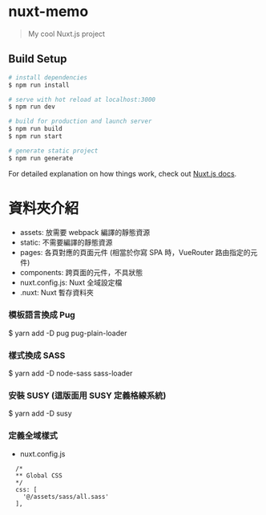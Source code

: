 # nuxt-memo

> My cool Nuxt.js project

## Build Setup

```bash
# install dependencies
$ npm run install

# serve with hot reload at localhost:3000
$ npm run dev

# build for production and launch server
$ npm run build
$ npm run start

# generate static project
$ npm run generate
```

For detailed explanation on how things work, check out [Nuxt.js docs](https://nuxtjs.org).

# 資料夾介紹

- assets: 放需要 webpack 編譯的靜態資源
- static: 不需要編譯的靜態資源
- pages: 各頁對應的頁面元件 (相當於你寫 SPA 時，VueRouter 路由指定的元件)
- components: 跨頁面的元件，不具狀態
- nuxt.config.js: Nuxt 全域設定檔
- .nuxt: Nuxt 暫存資料夾

### 模板語言換成 Pug

\$ yarn add -D pug pug-plain-loader

### 樣式換成 SASS

\$ yarn add -D node-sass sass-loader

### 安裝 SUSY (這版面用 SUSY 定義格線系統)

\$ yarn add -D susy

### 定義全域樣式

- nuxt.config.js

```
  /*
  ** Global CSS
  */
  css: [
    '@/assets/sass/all.sass'
  ],
```
